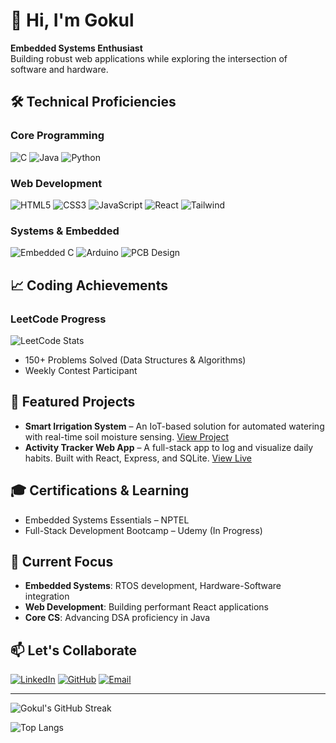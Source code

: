 # 👋 Hi, I'm Gokul 

**Embedded Systems Enthusiast**  
Building robust web applications while exploring the intersection of software and hardware.

## 🛠️ Technical Proficiencies

### **Core Programming**
<div align="left">
  <img alt="C" src="https://img.shields.io/badge/C-00599C?style=for-the-badge&logo=c&logoColor=white"/>
  <img alt="Java" src="https://img.shields.io/badge/Java-ED8B00?style=for-the-badge&logo=java&logoColor=white"/>
  <img alt="Python" src="https://img.shields.io/badge/Python-3670A0?style=for-the-badge&logo=python&logoColor=white"/>
</div>

### **Web Development**
<div align="left">
  <img alt="HTML5" src="https://img.shields.io/badge/HTML5-E34F26?style=for-the-badge&logo=html5&logoColor=white"/>
  <img alt="CSS3" src="https://img.shields.io/badge/CSS3-1572B6?style=for-the-badge&logo=css3&logoColor=white"/>
  <img alt="JavaScript" src="https://img.shields.io/badge/JavaScript-F7DF1E?style=for-the-badge&logo=javascript&logoColor=black"/>
  <img alt="React" src="https://img.shields.io/badge/React-20232A?style=for-the-badge&logo=react&logoColor=61DAFB"/>
  <img alt="Tailwind" src="https://img.shields.io/badge/Tailwind_CSS-38B2AC?style=for-the-badge&logo=tailwind-css&logoColor=white"/>
</div>

### **Systems & Embedded**
<div align="left">
  <img alt="Embedded C" src="https://img.shields.io/badge/Embedded_C-00599C?style=for-the-badge&logo=c&logoColor=white"/>
  <img alt="Arduino" src="https://img.shields.io/badge/Arduino-00979D?style=for-the-badge&logo=arduino&logoColor=white"/>
  <img alt="PCB Design" src="https://img.shields.io/badge/PCB_Design-10B981?style=for-the-badge&logo=circuit-diagram&logoColor=white"/>
</div>

## 📈 Coding Achievements

### **LeetCode Progress**
![LeetCode Stats](https://leetcode-stats-six.vercel.app/api?username=Gokul_r&theme=light)

- 150+ Problems Solved (Data Structures & Algorithms)
- Weekly Contest Participant

## 🚀 Featured Projects

- **Smart Irrigation System** – An IoT-based solution for automated watering with real-time soil moisture sensing. [View Project](https://github.com/your-repo)
- **Activity Tracker Web App** – A full-stack app to log and visualize daily habits. Built with React, Express, and SQLite. [View Live](https://yourdeployment.com)

## 🎓 Certifications & Learning

- Embedded Systems Essentials – NPTEL
- Full-Stack Development Bootcamp – Udemy (In Progress)

## 🔭 Current Focus

- **Embedded Systems**: RTOS development, Hardware-Software integration
- **Web Development**: Building performant React applications
- **Core CS**: Advancing DSA proficiency in Java

## 📫 Let's Collaborate

[![LinkedIn](https://img.shields.io/badge/LinkedIn-Connect%20Professionally-blue?style=for-the-badge&logo=linkedin)](https://www.linkedin.com/in/gokulakannan-r-583b34281/)
[![GitHub](https://img.shields.io/badge/GitHub-View%20Projects-black?style=for-the-badge&logo=github)](https://github.com/gokul0880)
[![Email](https://img.shields.io/badge/Email-Contact%20Me-red?style=for-the-badge&logo=gmail)](mailto:gokul567gd@gmail.com)

---

![Gokul's GitHub Streak](https://streak-stats.demolab.com?user=gokul0880&theme=default)

![Top Langs](https://github-readme-stats.vercel.app/api/top-langs/?username=gokul0880&layout=compact&theme=default)
